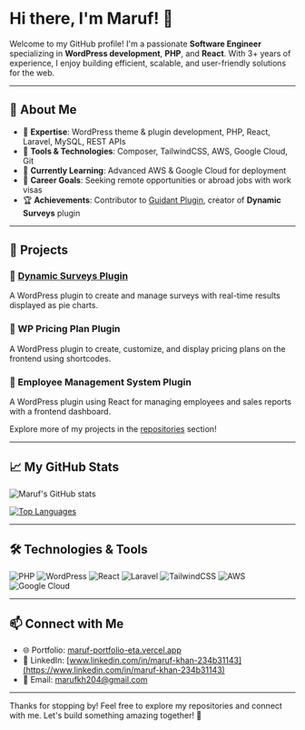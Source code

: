 # Hi there, I'm Maruf! 👋

Welcome to my GitHub profile! I'm a passionate **Software Engineer** specializing in **WordPress development**, **PHP**, and **React**. With 3+ years of experience, I enjoy building efficient, scalable, and user-friendly solutions for the web.

---

## 🚀 About Me

- 🌟 **Expertise**: WordPress theme & plugin development, PHP, React, Laravel, MySQL, REST APIs
- 🔧 **Tools & Technologies**: Composer, TailwindCSS, AWS, Google Cloud, Git
- 🧠 **Currently Learning**: Advanced AWS & Google Cloud for deployment
- 🎯 **Career Goals**: Seeking remote opportunities or abroad jobs with work visas
- 🏆 **Achievements**: Contributor to [Guidant Plugin](https://wordpress.org/plugins/guidant/), creator of **Dynamic Surveys** plugin

---

## 💼 Projects

### 🔹 [Dynamic Surveys Plugin](https://github.com/username/dynamic-surveys)
A WordPress plugin to create and manage surveys with real-time results displayed as pie charts.

### 🔹 WP Pricing Plan Plugin
A WordPress plugin to create, customize, and display pricing plans on the frontend using shortcodes.

### 🔹 Employee Management System Plugin
A WordPress plugin using React for managing employees and sales reports with a frontend dashboard.

Explore more of my projects in the [repositories](https://github.com/username?tab=repositories) section!

---

## 📈 My GitHub Stats

![Maruf's GitHub stats](https://github-readme-stats.vercel.app/api?username=maarufmks&show_icons=true&theme=radical&cache_seconds=1800)

[![Top Languages](https://github-readme-stats.vercel.app/api/top-langs/?username=maarufmks&layout=compact&theme=radical&cache_seconds=1800)](https://github.com/maarufmks/github-readme-stats)

---

## 🛠️ Technologies & Tools

![PHP](https://img.shields.io/badge/PHP-777BB4?style=for-the-badge&logo=php&logoColor=white)
![WordPress](https://img.shields.io/badge/WordPress-21759B?style=for-the-badge&logo=wordpress&logoColor=white)
![React](https://img.shields.io/badge/React-61DAFB?style=for-the-badge&logo=react&logoColor=black)
![Laravel](https://img.shields.io/badge/Laravel-FF2D20?style=for-the-badge&logo=laravel&logoColor=white)
![TailwindCSS](https://img.shields.io/badge/TailwindCSS-06B6D4?style=for-the-badge&logo=tailwindcss&logoColor=white)
![AWS](https://img.shields.io/badge/AWS-232F3E?style=for-the-badge&logo=amazon-aws&logoColor=white)
![Google Cloud](https://img.shields.io/badge/Google%20Cloud-4285F4?style=for-the-badge&logo=google-cloud&logoColor=white)

---

## 📫 Connect with Me

- 🌐 Portfolio: [maruf-portfolio-eta.vercel.app](https://maruf-portfolio-eta.vercel.app/)
- 💼 LinkedIn: [www.linkedin.com/in/maruf-khan-234b31143](https://www.linkedin.com/in/maruf-khan-234b31143)
- 📧 Email: marufkh204@gmail.com

---

Thanks for stopping by! Feel free to explore my repositories and connect with me. Let's build something amazing together! 🚀
